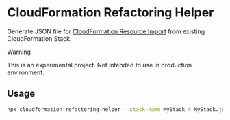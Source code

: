 # CloudFormation Refactoring Helper

Generate JSON file for [CloudFormation Resource Import](https://docs.aws.amazon.com/AWSCloudFormation/latest/UserGuide/resource-import-existing-stack.html#resource-import-existing-stack-cli) from existing CloudFormation Stack.

> [!WARNING]
> This is an experimental project. Not intended to use in production environment.

## Usage

```sh
npx cloudformation-refactoring-helper --stack-name MyStack > MyStack.json
```
